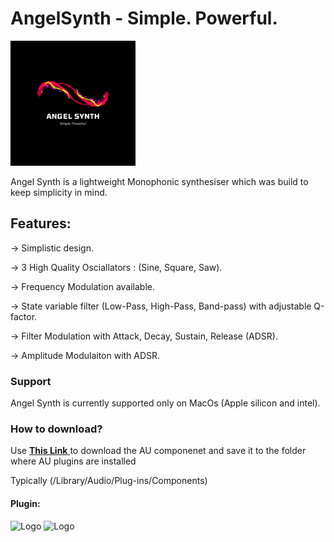# AngelSynth - Simple. Powerful.

<img src="https://github.com/shutstart/angelSynth/blob/master/Source/Angel%20Synth.png" alt="Logo" width="200"/>

Angel Synth is a lightweight Monophonic synthesiser which was build to keep simplicity in mind.

## Features:
-> Simplistic design.

-> 3 High Quality Osciallators : (Sine, Square, Saw).

-> Frequency Modulation available.

-> State variable filter (Low-Pass, High-Pass, Band-pass) with adjustable Q-factor.

-> Filter Modulation with Attack, Decay, Sustain, Release (ADSR).

-> Amplitude Modulaiton with ADSR.

### Support
Angel Synth is currently supported only on MacOs (Apple silicon and intel).

### How to download?
Use <a href = "https://drive.google.com/drive/folders/1e-PWcoWgZxzCWzksKvNORnVGtAd-tVVo?usp=sharing"> <b>This Link</b> </a> to download the AU componenet and save it to the folder where AU plugins are installed

Typically (/Library/Audio/Plug-ins/Components)


#### Plugin:

<img src="https://ik.imagekit.io/shutstart/Standalone_6wLIThXqo.png" alt="Logo" width="200"/>

<img src="https://ik.imagekit.io/shutstart/Plugin_R95t4h5Nn.png" alt="Logo" width="200"/>
